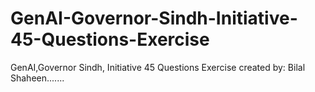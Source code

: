 # GenAI-Governor-Sindh-Initiative-45-Questions-Exercise
GenAI,Governor Sindh, Initiative  45 Questions Exercise created by: Bilal Shaheen.......
